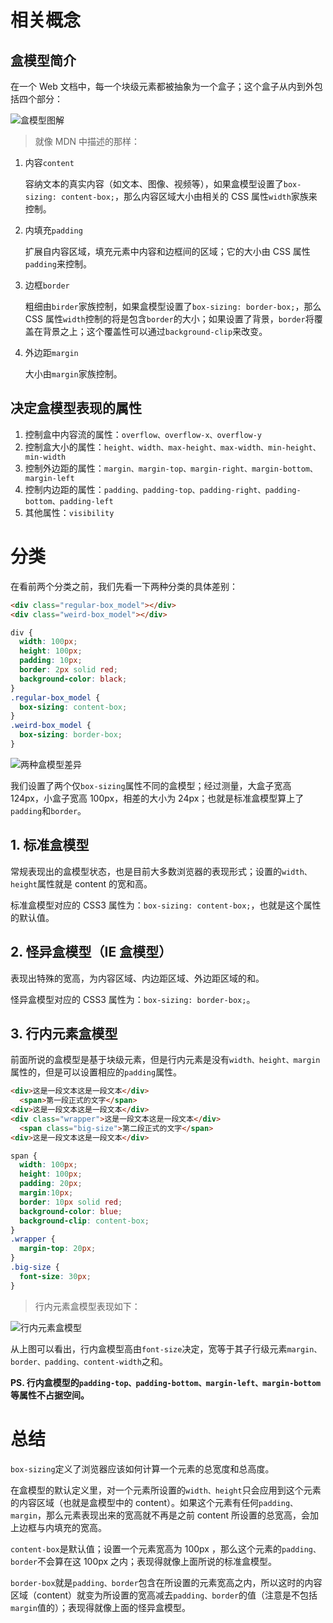 # 相关概念

## 盒模型简介

在一个 Web 文档中，每一个块级元素都被抽象为一个盒子；这个盒子从内到外包括四个部分：

![盒模型图解](https://tva1.sinaimg.cn/large/00831rSTgy1gdbrg1xns4j30f80aodfo.jpg)

>就像 MDN 中描述的那样：

1. 内容`content`

    容纳文本的真实内容（如文本、图像、视频等），如果盒模型设置了`box-sizing: content-box;`，那么内容区域大小由相关的 CSS 属性`width`家族来控制。

2. 内填充`padding`

    扩展自内容区域，填充元素中内容和边框间的区域；它的大小由 CSS 属性`padding`来控制。

3. 边框`border`

    粗细由`birder`家族控制，如果盒模型设置了`box-sizing: border-box;`，那么 CSS 属性`width`控制的将是包含`border`的大小；如果设置了背景，`border`将覆盖在背景之上；这个覆盖性可以通过`background-clip`来改变。

4. 外边距`margin`

    大小由`margin`家族控制。

## 决定盒模型表现的属性

1. 控制盒中内容流的属性：`overflow、overflow-x、overflow-y`
2. 控制盒大小的属性：`height、width、max-height、max-width、min-height、min-width`
3. 控制外边距的属性：`margin、margin-top、margin-right、margin-bottom、margin-left`
4. 控制内边距的属性：`padding、padding-top、padding-right、padding-bottom、padding-left`
5. 其他属性：`visibility`

# 分类

在看前两个分类之前，我们先看一下两种分类的具体差别：

```html
<div class="regular-box_model"></div>
<div class="weird-box_model"></div>
```

```css
div {
  width: 100px;
  height: 100px;
  padding: 10px;
  border: 2px solid red;
  background-color: black;
}
.regular-box_model {
  box-sizing: content-box;
}
.weird-box_model {
  box-sizing: border-box;
}
```

![两种盒模型差异](https://tva1.sinaimg.cn/large/00831rSTgy1gdbxx53q55j30fa0bxdfs.jpg)

我们设置了两个仅`box-sizing`属性不同的盒模型；经过测量，大盒子宽高 124px，小盒子宽高 100px，相差的大小为 24px；也就是标准盒模型算上了`padding`和`border`。

## 1. 标准盒模型

常规表现出的盒模型状态，也是目前大多数浏览器的表现形式；设置的`width、height`属性就是 content 的宽和高。

标准盒模型对应的 CSS3 属性为：`box-sizing: content-box;`，也就是这个属性的默认值。

## 2. 怪异盒模型（IE 盒模型）

表现出特殊的宽高，为内容区域、内边距区域、外边距区域的和。

怪异盒模型对应的 CSS3 属性为：`box-sizing: border-box;`。

## 3. 行内元素盒模型

前面所说的盒模型是基于块级元素，但是行内元素是没有`width、height、margin`属性的，但是可以设置相应的`padding`属性。

```html
<div>这是一段文本这是一段文本</div>
  <span>第一段正式的文字</span>
<div>这是一段文本这是一段文本</div>
<div class="wrapper">这是一段文本这是一段文本</div>
  <span class="big-size">第二段正式的文字</span>
<div>这是一段文本这是一段文本</div>
```

```css
span {
  width: 100px;
  height: 100px;
  padding: 20px;
  margin:10px;
  border: 10px solid red;
  background-color: blue;
  background-clip: content-box;
}
.wrapper {
  margin-top: 20px;
}
.big-size {
  font-size: 30px;
}
```

>行内元素盒模型表现如下：

![行内元素盒模型](https://tva1.sinaimg.cn/large/00831rSTgy1gdbyk9kgrgj30au06xt90.jpg)

从上图可以看出，行内盒模型高由`font-size`决定，宽等于其子行级元素`margin、border、padding、content-width`之和。

**PS. 行内盒模型的`padding-top、padding-bottom、margin-left、margin-bottom`等属性不占据空间。**

# 总结

`box-sizing`定义了浏览器应该如何计算一个元素的总宽度和总高度。

在盒模型的默认定义里，对一个元素所设置的`width、height`只会应用到这个元素的内容区域（也就是盒模型中的 content）。如果这个元素有任何`padding、margin`，那么元素表现出来的宽高就不再是之前 content 所设置的总宽高，会加上边框与内填充的宽高。

`content-box`是默认值；设置一个元素宽高为 100px ，那么这个元素的`padding、border`不会算在这 100px 之内；表现得就像上面所说的标准盒模型。

`border-box`就是`padding、border`包含在所设置的元素宽高之内，所以这时的内容区域（content）就变为所设置的宽高减去`padding、border`的值（注意是不包括`margin`值的）；表现得就像上面的怪异盒模型。
